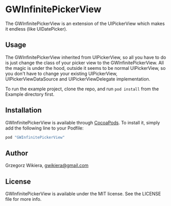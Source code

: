 # GWInfinitePickerView

The GWInfinitePickerView is an extension of the UIPickerView which makes it endless (like UIDatePicker).

## Usage

The GWInfinitePickerView inherited from UIPickerView, so all you have to do is just change the class of your picker view to the GWInfinitePickerView. All the magic is under the hood, outside it seems to be normal UIPickerView, so you don't have to change your existing UIPickerView, UIPickerViewDataSource and UIPickerViewDelegate implementation. 

To run the example project, clone the repo, and run `pod install` from the Example directory first.

## Installation

GWInfinitePickerView is available through [CocoaPods](http://cocoapods.org). To install
it, simply add the following line to your Podfile:

```ruby
pod "GWInfinitePickerView"
```

## Author

Grzegorz Wikiera, gwikiera@gmail.com

## License

GWInfinitePickerView is available under the MIT license. See the LICENSE file for more info.
